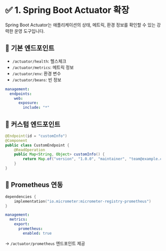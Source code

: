 # ✅ 1. Spring Boot Actuator 확장

Spring Boot Actuator는 애플리케이션의 상태, 메트릭, 환경 정보를 확인할 수 있는 강력한 운영 도구입니다.

## 🔹 기본 엔드포인트
- `/actuator/health`: 헬스체크
- `/actuator/metrics`: 메트릭 정보
- `/actuator/env`: 환경 변수
- `/actuator/beans`: 빈 정보

```yaml
management:
  endpoints:
    web:
      exposure:
        include: "*"
```

## 🔹 커스텀 엔드포인트

```java
@Endpoint(id = "customInfo")
@Component
public class CustomEndpoint {
    @ReadOperation
    public Map<String, Object> customInfo() {
        return Map.of("version", "1.0.0", "maintainer", "team@example.com");
    }
}
```

## 🔹 Prometheus 연동

```kotlin
dependencies {
    implementation("io.micrometer:micrometer-registry-prometheus")
}
```

```yaml
management:
  metrics:
    export:
      prometheus:
        enabled: true
```

→ `/actuator/prometheus` 엔드포인트 제공